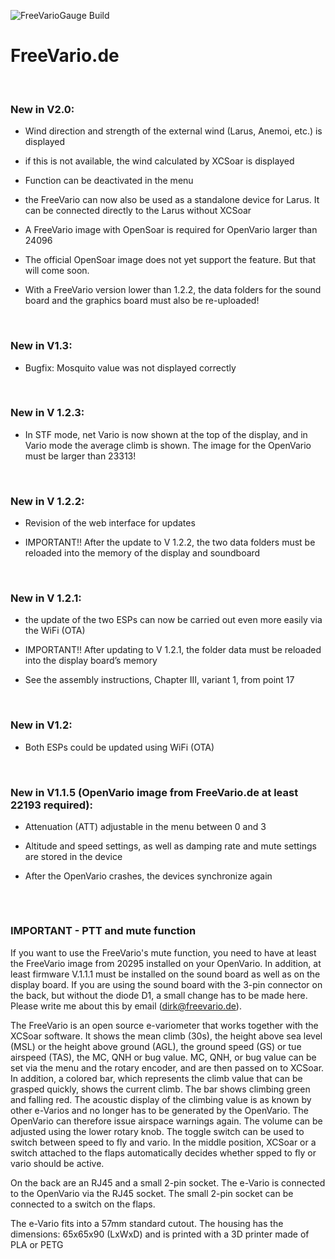 ![FreeVarioGauge Build](https://github.com/freevariode/FreeVarioGauge/actions/workflows/build_FreeVarioGauge.yml/badge.svg)

# FreeVario.de
</br>
 
### New in V2.0:

- Wind direction and strength of the external wind (Larus, Anemoi, etc.) is displayed

- if this is not available, the wind calculated by XCSoar is displayed

- Function can be deactivated in the menu

- the FreeVario can now also be used as a standalone device for Larus. It can be connected directly to the Larus without XCSoar 

- A FreeVario image with OpenSoar is required for OpenVario larger than 24096

- The official OpenSoar image does not yet support the feature. But that will come soon.

- With a FreeVario version lower than 1.2.2, the data folders for the sound board and the graphics board must also be re-uploaded!
 </br>
 
### New in V1.3:
 
- Bugfix: Mosquito value was not displayed correctly
</br>

### New in V 1.2.3:

- In STF mode, net Vario is now shown at the top of the display, and in Vario mode the average climb is shown. The image for the OpenVario must be larger than 23313!
</br>

### New in V 1.2.2:

- Revision of the web interface for updates

- IMPORTANT!! After the update to V 1.2.2, the two data folders must be reloaded into the memory of the display and soundboard
</br>

### New in V 1.2.1:

- the update of the two ESPs can now be carried out even more easily via the WiFi (OTA)

- IMPORTANT!! After updating to V 1.2.1, the folder data must be reloaded into the display board’s memory

- See the assembly instructions, Chapter III, variant 1, from point 17
</br>

### New in V1.2:

- Both ESPs could be updated using WiFi (OTA)
</br>

### New in V1.1.5 (OpenVario image from FreeVario.de at least 22193 required):

- Attenuation (ATT) adjustable in the menu between 0 and 3

- Altitude and speed settings, as well as damping rate and mute settings are stored in the device

- After the OpenVario crashes, the devices synchronize again


##
</br>

### IMPORTANT - PTT and mute function

If you want to use the FreeVario's mute function, you need to have at least the FreeVario image from 20295 installed on your OpenVario. In addition, at least firmware V.1.1.1 must be installed on the sound board as well as on the display board. If you are using the sound board with the 3-pin connector on the back, but without the diode D1, a small change has to be made here. Please write me about this by email (dirk@freevario.de).

The FreeVario is an open source e-variometer that works together with the XCSoar software. It shows the mean climb (30s), 
the height above sea level (MSL) or the height above ground (AGL), the ground speed (GS) or tue airspeed (TAS), the MC, 
QNH or bug value. MC, QNH, or bug value can be set via the menu and the rotary encoder, and are then passed on 
to XCSoar. In addition, a colored bar, which represents the climb value that can be grasped quickly, shows the current climb. 
The bar shows climbing green and falling red. The acoustic display of the climbing value is as known by other e-Varios and 
no longer has to be generated by the OpenVario. The OpenVario can therefore issue airspace warnings again. The volume can be 
adjusted using the lower rotary knob. The toggle switch can be used to switch between speed to fly and vario. In the middle 
position, XCSoar or a switch attached to the flaps automatically decides whether spped to fly or vario should be active.

On the back are an RJ45 and a small 2-pin socket. The e-Vario is connected to the OpenVario via the RJ45 socket. The small 
2-pin socket can be connected to a switch on the flaps.

The e-Vario fits into a 57mm standard cutout. The housing has the dimensions: 65x65x90 (LxWxD) and is printed with a 3D 
printer made of PLA or PETG

